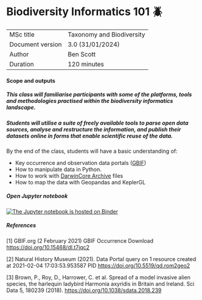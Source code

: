 # Biodiversity Informatics 101 :beetle:

|     |     |
| --- | --- |
| MSc title        | Taxonomy and Biodiversity |
| Document version | 3.0 (31/01/2024)          |
| Author           | Ben Scott                 |
| Duration         | 120 minutes                |


#### Scope and outputs

##### This class will familiarise participants with some of the platforms, tools and methodologies practised within the biodiversity informatics landscape.  

##### Students will utilise a suite of freely available tools to parse open data sources, analyse and restructure the information, and publish their datasets online in forms that enable scientific reuse of the data.


By the end of the class, students will have a basic understanding of:

- Key occurrence and observation data portals ([GBIF](https://www.gbif.org/))
- How to manipulate data in Python. 
- How to work with [DarwinCore Archive](https://dwc.tdwg.org/) files
- How to map the data with Geopandas and KeplerGL



##### Open Jupyter notebook

[![The Jupyter notebook is hosted on Binder](https://mybinder.org/badge_logo.svg)](https://mybinder.org/v2/gh/NaturalHistoryMuseum/biodiversity-informatics-101/HEAD?filepath=occurrences.ipynb)




##### References

[1] GBIF.org (2 February 2021) GBIF Occurrence Download https://doi.org/10.15468/dl.t7jqc2

[2] Natural History Museum (2021). Data Portal query on 1 resource created at 2021-02-04 17:03:53.953587 PID https://doi.org/10.5519/qd.rom2geo2

[3] Brown, P., Roy, D., Harrower, C. et al. Spread of a model invasive alien species, the harlequin ladybird Harmonia axyridis in Britain and Ireland. Sci Data 5, 180239 (2018). https://doi.org/10.1038/sdata.2018.239
